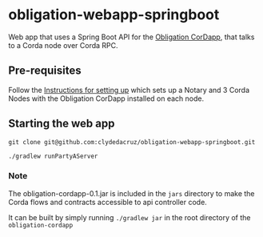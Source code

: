 # obligation-webapp-springboot
Web app that uses a Spring Boot API for the [Obligation CorDapp](https://github.com/corda/obligation-cordapp), that talks to a Corda node over Corda RPC.

## Pre-requisites
Follow the [Instructions for setting up](https://github.com/corda/obligation-cordapp#instructions-for-setting-up) which sets up a Notary and 3 Corda Nodes with the Obligation CorDapp installed on each node.


## Starting the web app
```
git clone git@github.com:clydedacruz/obligation-webapp-springboot.git

./gradlew runPartyAServer 
```

### Note
The obligation-cordapp-0.1.jar is included in the `jars` directory to make the Corda flows and contracts accessible to api controller code.

It can be built by simply running `./gradlew jar` in the root directory of the `obligation-cordapp`